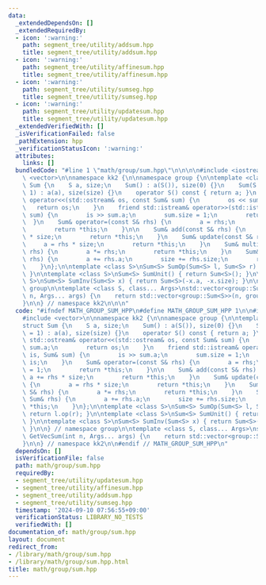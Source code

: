 ```yaml
---
data:
  _extendedDependsOn: []
  _extendedRequiredBy:
  - icon: ':warning:'
    path: segment_tree/utility/addsum.hpp
    title: segment_tree/utility/addsum.hpp
  - icon: ':warning:'
    path: segment_tree/utility/affinesum.hpp
    title: segment_tree/utility/affinesum.hpp
  - icon: ':warning:'
    path: segment_tree/utility/sumseg.hpp
    title: segment_tree/utility/sumseg.hpp
  - icon: ':warning:'
    path: segment_tree/utility/updatesum.hpp
    title: segment_tree/utility/updatesum.hpp
  _extendedVerifiedWith: []
  _isVerificationFailed: false
  _pathExtension: hpp
  _verificationStatusIcon: ':warning:'
  attributes:
    links: []
  bundledCode: "#line 1 \"math/group/sum.hpp\"\n\n\n\n#include <iostream>\n#include\
    \ <vector>\n\nnamespace kk2 {\n\nnamespace group {\n\ntemplate <class S>\nstruct\
    \ Sum {\n    S a, size;\n    Sum() : a(S()), size(0) {}\n    Sum(S a, S size =\
    \ 1) : a(a), size(size) {}\n    operator S() const { return a; }\n    friend std::ostream&\
    \ operator<<(std::ostream& os, const Sum& sum) {\n        os << sum.a;\n     \
    \   return os;\n    }\n    friend std::istream& operator>>(std::istream& is, Sum&\
    \ sum) {\n        is >> sum.a;\n        sum.size = 1;\n        return is;\n  \
    \  }\n    Sum& operator=(const S& rhs) {\n        a = rhs;\n        size = 1;\n\
    \        return *this;\n    }\n\n    Sum& add(const S& rhs) {\n        a += rhs\
    \ * size;\n        return *this;\n    }\n    Sum& update(const S& rhs) {\n   \
    \     a = rhs * size;\n        return *this;\n    }\n    Sum& multiply(const S&\
    \ rhs) {\n        a *= rhs;\n        return *this;\n    }\n    Sum& op(const Sum&\
    \ rhs) {\n        a += rhs.a;\n        size += rhs.size;\n        return *this;\n\
    \    }\n};\n\ntemplate <class S>\nSum<S> SumOp(Sum<S> l, Sum<S> r) { return l.op(r);\
    \ }\n\ntemplate <class S>\nSum<S> SumUnit() { return Sum<S>(); }\n\ntemplate <class\
    \ S>\nSum<S> SumInv(Sum<S> x) { return Sum<S>(-x.a, -x.size); }\n\n} // namespace\
    \ group\n\ntemplate <class S, class... Args>\nstd::vector<group::Sum<S>> GetVecSum(int\
    \ n, Args... args) {\n    return std::vector<group::Sum<S>>(n, group::Sum<S>(args...));\n\
    }\n\n} // namespace kk2\n\n\n"
  code: "#ifndef MATH_GROUP_SUM_HPP\n#define MATH_GROUP_SUM_HPP 1\n\n#include <iostream>\n\
    #include <vector>\n\nnamespace kk2 {\n\nnamespace group {\n\ntemplate <class S>\n\
    struct Sum {\n    S a, size;\n    Sum() : a(S()), size(0) {}\n    Sum(S a, S size\
    \ = 1) : a(a), size(size) {}\n    operator S() const { return a; }\n    friend\
    \ std::ostream& operator<<(std::ostream& os, const Sum& sum) {\n        os <<\
    \ sum.a;\n        return os;\n    }\n    friend std::istream& operator>>(std::istream&\
    \ is, Sum& sum) {\n        is >> sum.a;\n        sum.size = 1;\n        return\
    \ is;\n    }\n    Sum& operator=(const S& rhs) {\n        a = rhs;\n        size\
    \ = 1;\n        return *this;\n    }\n\n    Sum& add(const S& rhs) {\n       \
    \ a += rhs * size;\n        return *this;\n    }\n    Sum& update(const S& rhs)\
    \ {\n        a = rhs * size;\n        return *this;\n    }\n    Sum& multiply(const\
    \ S& rhs) {\n        a *= rhs;\n        return *this;\n    }\n    Sum& op(const\
    \ Sum& rhs) {\n        a += rhs.a;\n        size += rhs.size;\n        return\
    \ *this;\n    }\n};\n\ntemplate <class S>\nSum<S> SumOp(Sum<S> l, Sum<S> r) {\
    \ return l.op(r); }\n\ntemplate <class S>\nSum<S> SumUnit() { return Sum<S>();\
    \ }\n\ntemplate <class S>\nSum<S> SumInv(Sum<S> x) { return Sum<S>(-x.a, -x.size);\
    \ }\n\n} // namespace group\n\ntemplate <class S, class... Args>\nstd::vector<group::Sum<S>>\
    \ GetVecSum(int n, Args... args) {\n    return std::vector<group::Sum<S>>(n, group::Sum<S>(args...));\n\
    }\n\n} // namespace kk2\n\n#endif // MATH_GROUP_SUM_HPP\n"
  dependsOn: []
  isVerificationFile: false
  path: math/group/sum.hpp
  requiredBy:
  - segment_tree/utility/updatesum.hpp
  - segment_tree/utility/affinesum.hpp
  - segment_tree/utility/addsum.hpp
  - segment_tree/utility/sumseg.hpp
  timestamp: '2024-09-10 07:56:55+09:00'
  verificationStatus: LIBRARY_NO_TESTS
  verifiedWith: []
documentation_of: math/group/sum.hpp
layout: document
redirect_from:
- /library/math/group/sum.hpp
- /library/math/group/sum.hpp.html
title: math/group/sum.hpp
---
```

